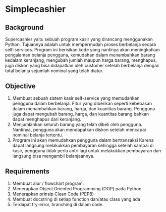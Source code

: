 # Simplecashier

## Background
Supercashier yaitu sebuah program kasir yang dirancang menggunakan Python. Tujuannya adalah untuk mempermudah proses berbelanja secara self-services. Program ini berisikan kode yang nantinya akan meningkatkan pengalaman belanja pengguna, kemudahan dalam menambahkan barang kedalam keranjang, mengubah jumlah maupun harga barang, menghapus, juga diskon yang bisa didapatkan oleh customer setelah berbelanja dengan total belanja sejumlah nominal yang telah diatur.

## Objective
1. Membuat sebuah sistem kasir self-service yang memudahkan pengguna dalam berbelanja. Fitur yang diberikan seperti kebebasan dalam menambahkan barang, harga, dan kuantitas barang. Pengguna juga dapat mengubah barang, harga, dan kuantitas barang bahkan dapat menghapus dari keranjang.
2. Menjumlahkan seluruh barang yang telah dibeli oleh pengguna. Nantinya, pengguna akan mendapatkan diskon setelah mencapai nominal belanja tertentu.
3. Program ini akan memudahkan pengguna dalam bertransaksi Karena dapat langsung melakukkan pembayaran sehingga setelah sampai di kasir, pengguna tidak perlu antri lagi untuk melakukkan pembayaran dan langsung bisa mengambil belanjaannya.

## Requirements
1. Membuat alur / flowchart program.
2. Menerapkan Object Oriented Programming (OOP) pada Python.
3. Menerapkan prinsip Clean Code (PEP8)
4. Membuat docstring di setiap function dan/atau class yang ada
5. Terdapat try-error, branching di dalam code.

